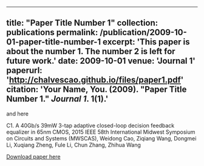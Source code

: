
---
title: "Paper Title Number 1"
collection: publications
permalink: /publication/2009-10-01-paper-title-number-1
excerpt: 'This paper is about the number 1. The number 2 is left for future work.'
date: 2009-10-01
venue: 'Journal 1'
paperurl: 'http://chalvescao.github.io/files/paper1.pdf'
citation: 'Your Name, You. (2009). &quot;Paper Title Number 1.&quot; <i>Journal 1</i>. 1(1).'
---
and here


C1. A 40Gb/s 39mW 3-tap adaptive closed-loop decision feedback equalizer in 65nm CMOS, 2015 IEEE 58th International Midwest Symposium on Circuits and Systems (MWSCAS), Weidong Cao, Ziqiang Wang, Dongmei Li, Xuqiang Zheng, Fule Li, Chun Zhang, Zhihua Wang

[Download paper here](http://chalvescao.github.io/files/paper1.pdf)

<!---
Recommended citation: Your Name, You. (2009). "Paper Title Number 1." <i>Journal 1</i>. 1(1).
-->
